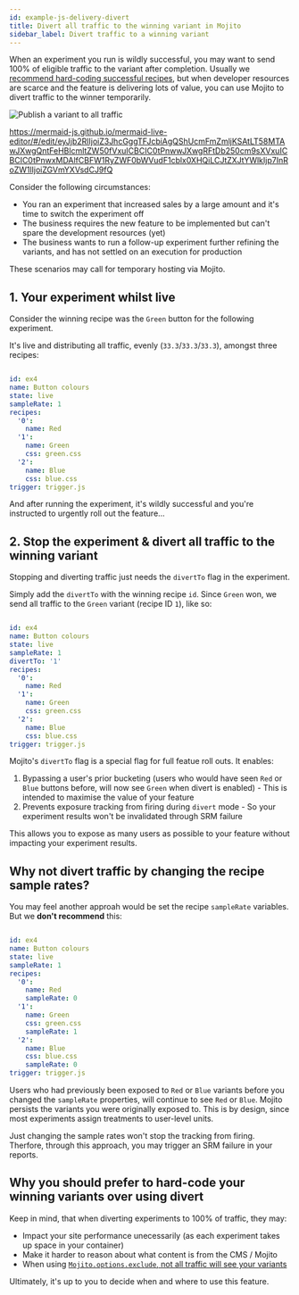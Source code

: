```yaml
---
id: example-js-delivery-divert
title: Divert all traffic to the winning variant in Mojito
sidebar_label: Divert traffic to a winning variant
---
```

When an experiment you run is wildly successful, you may want to send 100% of eligible traffic to the variant after completion. Usually we [recommend hard-coding successful recipes](#why-you-should-prefer-to-hard-code-your-winning-variants-over-using-divert), but when developer resources are scarce and the feature is delivering lots of value, you can use Mojito to divert traffic to the winner temporarily.

![Publish a variant to all traffic](/img/examples/js-delivery-divert.png)

 https://mermaid-js.github.io/mermaid-live-editor/#/edit/eyJjb2RlIjoiZ3JhcGggTFJcbiAgQShUcmFmZmljKSAtLT58MTAwJXwgQntFeHBlcmltZW50fVxuICBCIC0tPnwwJXwgRFtDb250cm9sXVxuICBCIC0tPnwxMDAlfCBFW1RyZWF0bWVudF1cblx0XHQiLCJtZXJtYWlkIjp7InRoZW1lIjoiZGVmYXVsdCJ9fQ 

Consider the following circumstances:

-   You ran an experiment that increased sales by a large amount and it's time to switch the experiment off
-   The business requires the new feature to be implemented but can't spare the development resources (yet)
-   The business wants to run a follow-up experiment further refining the variants, and has not settled on an execution for production

These scenarios may call for temporary hosting via Mojito.

## 1. Your experiment whilst live

Consider the winning recipe was the `Green` button for the following experiment. 

It's live and distributing all traffic, evenly (`33.3`/`33.3`/`33.3`), amongst three recipes:

```yml

id: ex4
name: Button colours
state: live
sampleRate: 1
recipes:
  '0':
    name: Red
  '1':
    name: Green
    css: green.css
  '2':
    name: Blue
    css: blue.css
trigger: trigger.js

```

And after running the experiment, it's wildly successful and you're instructed to urgently roll out the feature...

## 2. Stop the experiment & divert all traffic to the winning variant

Stopping and diverting traffic just needs the `divertTo` flag in the experiment. 

Simply add the `divertTo` with the winning recipe `id`. Since `Green` won, we send all traffic to the `Green` variant (recipe ID `1`), like so:

```yml

id: ex4
name: Button colours
state: live
sampleRate: 1
divertTo: '1'
recipes:
  '0':
    name: Red
  '1':
    name: Green
    css: green.css
  '2':
    name: Blue
    css: blue.css
trigger: trigger.js

```

Mojito's `divertTo` flag is a special flag for full featue roll outs. It enables:

1.  Bypassing a user's prior bucketing (users who would have seen `Red` or `Blue` buttons before, will now see `Green` when divert is enabled) - This is intended to maximise the value of your feature
2.  Prevents exposure tracking from firing during `divert` mode - So your experiment results won't be invalidated through SRM failure

This allows you to expose as many users as possible to your feature without impacting your experiment results.

## Why not divert traffic by changing the recipe sample rates?

You may feel another approah would be set the recipe `sampleRate` variables. But we **don't recommend** this:

```yml

id: ex4
name: Button colours
state: live
sampleRate: 1
recipes:
  '0':
    name: Red
    sampleRate: 0
  '1':
    name: Green
    css: green.css
    sampleRate: 1
  '2':
    name: Blue
    css: blue.css
    sampleRate: 0
trigger: trigger.js

```

Users who had previously been exposed to `Red` or `Blue` variants before you changed the `sampleRate` properties, will continue to see `Red` or `Blue`. Mojito persists the variants you were originally exposed to. This is by design, since most experiments assign treatments to user-level units.

Just changing the sample rates won't stop the tracking from firing. Therfore, through this approach, you may trigger an SRM failure in your reports.

## Why you should prefer to hard-code your winning variants over using divert

Keep in mind, that when diverting experiments to 100% of traffic, they may: 

-   Impact your site performance unecessarily (as each experiment takes up space in your container)
-   Make it harder to reason about what content is from the CMS / Mojito
-   When using [`Mojito.options.exclude`, not all traffic will see your variants](js-delivery-customisation#default-exclusion-rule)

Ultimately, it's up to you to decide when and where to use this feature.
